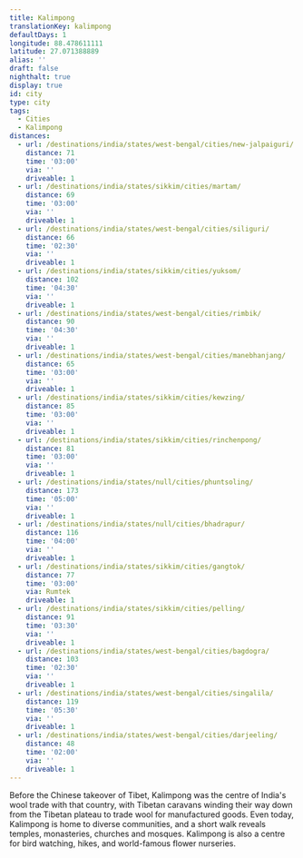 ```yaml
---
title: Kalimpong
translationKey: kalimpong
defaultDays: 1
longitude: 88.478611111
latitude: 27.071388889
alias: ''
draft: false
nighthalt: true
display: true
id: city
type: city
tags:
  - Cities
  - Kalimpong
distances:
  - url: /destinations/india/states/west-bengal/cities/new-jalpaiguri/
    distance: 71
    time: '03:00'
    via: ''
    driveable: 1
  - url: /destinations/india/states/sikkim/cities/martam/
    distance: 69
    time: '03:00'
    via: ''
    driveable: 1
  - url: /destinations/india/states/west-bengal/cities/siliguri/
    distance: 66
    time: '02:30'
    via: ''
    driveable: 1
  - url: /destinations/india/states/sikkim/cities/yuksom/
    distance: 102
    time: '04:30'
    via: ''
    driveable: 1
  - url: /destinations/india/states/west-bengal/cities/rimbik/
    distance: 90
    time: '04:30'
    via: ''
    driveable: 1
  - url: /destinations/india/states/west-bengal/cities/manebhanjang/
    distance: 65
    time: '03:00'
    via: ''
    driveable: 1
  - url: /destinations/india/states/sikkim/cities/kewzing/
    distance: 85
    time: '03:00'
    via: ''
    driveable: 1
  - url: /destinations/india/states/sikkim/cities/rinchenpong/
    distance: 81
    time: '03:00'
    via: ''
    driveable: 1
  - url: /destinations/india/states/null/cities/phuntsoling/
    distance: 173
    time: '05:00'
    via: ''
    driveable: 1
  - url: /destinations/india/states/null/cities/bhadrapur/
    distance: 116
    time: '04:00'
    via: ''
    driveable: 1
  - url: /destinations/india/states/sikkim/cities/gangtok/
    distance: 77
    time: '03:00'
    via: Rumtek
    driveable: 1
  - url: /destinations/india/states/sikkim/cities/pelling/
    distance: 91
    time: '03:30'
    via: ''
    driveable: 1
  - url: /destinations/india/states/west-bengal/cities/bagdogra/
    distance: 103
    time: '02:30'
    via: ''
    driveable: 1
  - url: /destinations/india/states/west-bengal/cities/singalila/
    distance: 119
    time: '05:30'
    via: ''
    driveable: 1
  - url: /destinations/india/states/west-bengal/cities/darjeeling/
    distance: 48
    time: '02:00'
    via: ''
    driveable: 1
---
```










































































































Before the Chinese takeover of Tibet, Kalimpong was the centre of India's wool trade with that country, with Tibetan caravans winding their way down from the Tibetan plateau to trade wool for manufactured goods. Even today, Kalimpong is home to diverse communities, and a short walk reveals temples, monasteries, churches and mosques. Kalimpong is also a centre for bird watching, hikes, and world-famous flower nurseries. 